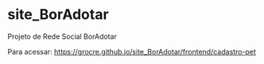 # site_BorAdotar
Projeto de Rede Social BorAdotar

Para acessar:
https://grocre.github.io/site_BorAdotar/frontend/cadastro-pet
